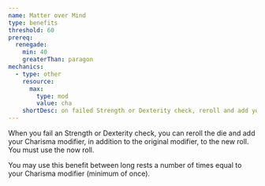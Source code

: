 ```yaml
---
name: Matter over Mind
type: benefits
threshold: 60
prereq:
  renegade:
    min: 40
    greaterThan: paragon
mechanics:
  - type: other
    resource:
      max:
        type: mod
        value: cha
    shortDesc: on failed Strength or Dexterity check, reroll and add your Charisma plus the original modifier to the roll
---
```

When you fail an Strength or Dexterity check, you can reroll the die and add your Charisma modifier, in addition
to the original modifier, to the new roll. You must use the now roll.

You may use this benefit between long rests a number of times equal to your Charisma modifier (minimum of once).


